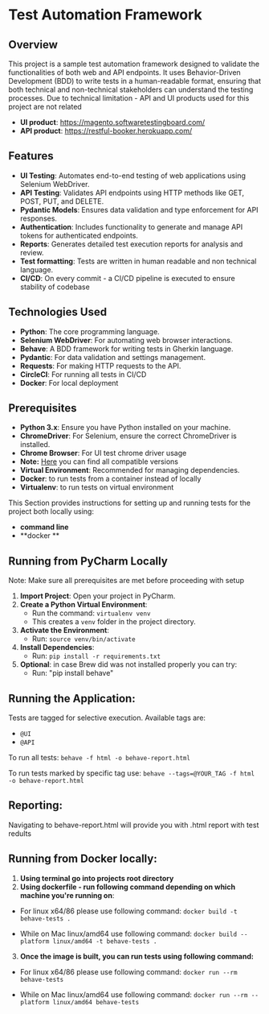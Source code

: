 # Test Automation Framework

## Overview

This project is a sample test automation framework designed to validate the functionalities of both web and API endpoints. It uses Behavior-Driven Development (BDD) to write tests in a human-readable format, ensuring that both technical and non-technical stakeholders can understand the testing processes.
Due to technical limitation - API and UI products used for this project are not related

- **UI product**: https://magento.softwaretestingboard.com/
- **API product**: https://restful-booker.herokuapp.com/

## Features

- **UI Testing**: Automates end-to-end testing of web applications using Selenium WebDriver.
- **API Testing**: Validates API endpoints using HTTP methods like GET, POST, PUT, and DELETE.
- **Pydantic Models**: Ensures data validation and type enforcement for API responses.
- **Authentication**: Includes functionality to generate and manage API tokens for authenticated endpoints.
- **Reports**: Generates detailed test execution reports for analysis and review.
- **Test formatting**: Tests are written in human readable and non technical language.
- **CI/CD**: On every commit - a CI/CD pipeline is executed to ensure stability of codebase

## Technologies Used

- **Python**: The core programming language.
- **Selenium WebDriver**: For automating web browser interactions.
- **Behave**: A BDD framework for writing tests in Gherkin language.
- **Pydantic**: For data validation and settings management.
- **Requests**: For making HTTP requests to the API.
- **CircleCI**: For running all tests in CI/CD
- **Docker**: For local deployment

## Prerequisites

- **Python 3.x**: Ensure you have Python installed on your machine.
- **ChromeDriver**: For Selenium, ensure the correct ChromeDriver is installed.
- **Chrome Browser**: For UI test chrome driver usage
- **Note:**  [Here](https://googlechromelabs.github.io/chrome-for-testing/last-known-good-versions-with-downloads.json) you can find all compatible versions
- **Virtual Environment**: Recommended for managing dependencies.
- **Docker**: to run tests from a container instead of locally
- **Virtualenv**: to run tests on virtual environment


This Section provides instructions for setting up and running tests for the project both locally using:
- **command line**
- **docker **

## Running from PyCharm Locally

Note: Make sure all prerequisites are met before proceeding with setup

1. **Import Project**: Open your project in PyCharm.
2. **Create a Python Virtual Environment**:
   - Run the command: `virtualenv venv`
   - This creates a `venv` folder in the project directory.
3. **Activate the Environment**:
   - Run: `source venv/bin/activate`
4. **Install Dependencies**:
   - Run: `pip install -r requirements.txt`
5. **Optional**: in case Brew did was not installed properly you can try:
   - Run: "pip install behave"

## Running the Application:

Tests are tagged for selective execution. Available tags are:
- `@UI`
- `@API`

To run all tests:
```behave -f html -o behave-report.html```


To run tests marked by specific tag use:
```behave --tags=@YOUR_TAG -f html -o behave-report.html```

## Reporting:
Navigating to behave-report.html will provide you with .html report with test redults

## Running from Docker locally:

1. **Using terminal go into projects root directory**
2. **Using dockerfile - run following command depending on which machine you're running on**:

- For linux x64/86 please use following command:
```docker build -t behave-tests .```

- While on Mac linux/amd64 use following command:
```docker build --platform linux/amd64 -t behave-tests .```

3. **Once the image is built, you can run tests using following command:**

- For linux x64/86 please use following command:
```docker run --rm behave-tests```

- While on Mac linux/amd64 use following command:
```docker run --rm --platform linux/amd64 behave-tests```